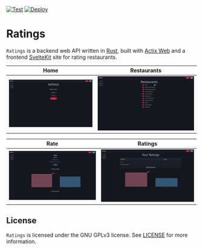 [![Test](https://github.com/akotro/ratings/actions/workflows/test.yml/badge.svg)](https://github.com/akotro/ratings/actions/workflows/test.yml)
[![Deploy](https://github.com/akotro/ratings/actions/workflows/deploy_prod.yml/badge.svg)](https://github.com/akotro/ratings/actions/workflows/deploy_prod.yml)

# Ratings

`Ratings` is a backend web API written in [Rust](https://www.rust-lang.org/), built with [Actix Web](https://actix.rs/) and a frontend [SvelteKit](https://kit.svelte.dev/) site for rating restaurants.

| Home | Restaurants |
|--------------|--------------|
| ![Home](./resources/screenshots/home.png "Home Page") | ![Restaurants](./resources/screenshots/restaurants.png "Restaurants Page") |

| Rate | Ratings |
|--------------|--------------|
| ![Rate](./resources/screenshots/rate.png "Rate Page") | ![Ratings](./resources/screenshots/ratings.png "Ratings Page") |

## License

`Ratings` is licensed under the GNU GPLv3 license. See [LICENSE](LICENSE) for more information.
